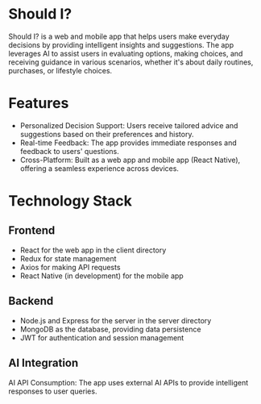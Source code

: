 # Should I?
Should I? is a web and mobile app that helps users make everyday decisions by providing intelligent insights and suggestions. The app leverages AI to assist users in evaluating options, making choices, and receiving guidance in various scenarios, whether it's about daily routines, purchases, or lifestyle choices.

# Features
- Personalized Decision Support: Users receive tailored advice and suggestions based on their preferences and history.
- Real-time Feedback: The app provides immediate responses and feedback to users' questions.
- Cross-Platform: Built as a web app and mobile app (React Native), offering a seamless experience across devices.

# Technology Stack

## Frontend
- React for the web app in the client directory
- Redux for state management
- Axios for making API requests
- React Native (in development) for the mobile app

## Backend
- Node.js and Express for the server in the server directory
- MongoDB as the database, providing data persistence
- JWT for authentication and session management

## AI Integration
AI API Consumption: The app uses external AI APIs to provide intelligent responses to user queries.